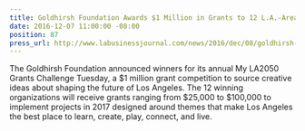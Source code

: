 ```yaml
---
title: Goldhirsh Foundation Awards $1 Million in Grants to 12 L.A.-Area Organization
date: 2016-12-07 11:00:00 -08:00
position: 87
press_url: http://www.labusinessjournal.com/news/2016/dec/08/goldhirsh-foundation-awards-1-million-grants-12-l-/
---
```


The Goldhirsh Foundation announced winners for its annual My LA2050 Grants Challenge Tuesday, a $1 million grant competition to source creative ideas about shaping the future of Los Angeles. The 12 winning organizations will receive grants ranging from $25,000 to $100,000 to implement projects in 2017 designed around themes that make Los Angeles the best place to learn, create, play, connect, and live.
